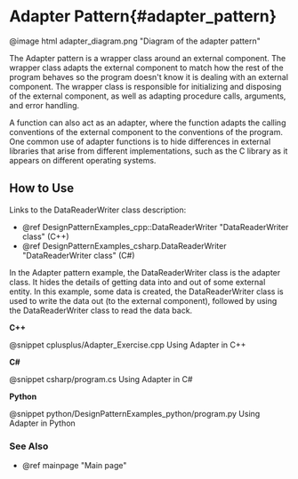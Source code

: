 # Adapter Pattern{#adapter_pattern}

@image html adapter_diagram.png "Diagram of the adapter pattern"

The Adapter pattern is a wrapper class around an external component.
The wrapper class adapts the external component to match how the rest of
the program behaves so the program doesn't know it is dealing with an
external component.  The wrapper class is responsible for initializing
and disposing of the external component, as well as adapting procedure
calls, arguments, and error handling.

A function can also act as an adapter, where the function adapts the
calling conventions of the external component to the conventions of the
program.  One common use of adapter functions is to hide differences in
external libraries that arise from different implementations, such as
the C library as it appears on different operating systems.

## How to Use

Links to the DataReaderWriter class description:
- @ref DesignPatternExamples_cpp::DataReaderWriter "DataReaderWriter class" (C++)
- @ref DesignPatternExamples_csharp.DataReaderWriter "DataReaderWriter class" (C#)

In the Adapter pattern example, the DataReaderWriter class is the adapter
class.  It hides the details of getting data into and out of some external
entity.  In this example, some data is created, the DataReaderWriter class is
used to write the data out (to the external component), followed by using the
DataReaderWriter class to read the data back.

__C++__

@snippet cplusplus/Adapter_Exercise.cpp Using Adapter in C++

__C#__

@snippet csharp/program.cs Using Adapter in C#

__Python__

@snippet python/DesignPatternExamples_python/program.py Using Adapter in Python


### See Also
- @ref mainpage "Main page"
